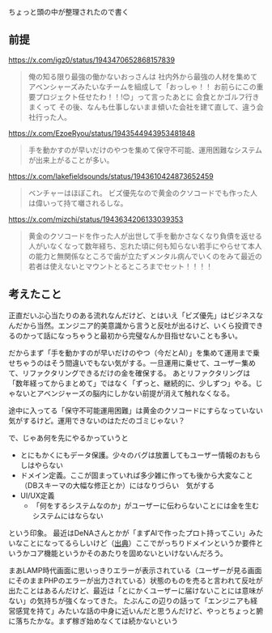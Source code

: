 ちょっと頭の中が整理されたので書く

## 前提

https://x.com/igz0/status/1943470652868157839

>俺の知る限り最強の働かないおっさんは 社内外から最強の人材を集めてアベンシャーズみたいなチームを組成して「おっしゃ！！ お前らにこの重要プロジェクト任せたわ！！!😊」って言ったあとに 会食とかゴルフ行きまくって その後、なんも仕事しないまま傾いた会社を建て直して、違う会社行った人。

https://x.com/EzoeRyou/status/1943544943953481848

>手を動かすのが早いだけのやつを集めて保守不可能、運用困難なシステムが出来上がることが多い。

https://x.com/lakefieldsounds/status/1943610424873652459

>ベンチャーはほぼこれ。 ビズ優先なので黄金のクソコードでも作った人は偉いって持て囃されるしな。

https://x.com/mizchi/status/1943634206133039353

>黄金のクソコードを作った人が出世して手を動かさなくなり負債を返せる人がいなくなって数年経ち、忘れた頃に何も知らない若手にやらせて本人の能力と無関係なところで歯が立たずメンタル病んでいくのをみて最近の若者は使えないとマウントとるところまでセット！！！！

## 考えたこと

正直だいぶ心当たりのある流れなんだけど、とはいえ「ビズ優先」はビジネスなんだから当然。エンジニア的美意識から言うと反吐が出るけど、いくら投資できるのかって話になっちゃうと最初から完璧なんか目指せないことも多い。

だからまず「手を動かすのが早いだけのやつ（今だとAI）」を集めて運用まで乗せちゃうのはそう間違いでもない気がする。一旦運用に乗せて、ユーザー集めて、リファクタリングできるだけの金を確保する。
あとリファクタリングは「数年経ってからまとめて」ではなく「ずっと、継続的に、少しずつ」やる。じゃないとアベンジャーズの脳内にしかない前提が消えて触れなくなる。

途中に入ってる「保守不可能運用困難」は黄金のクソコードにすらなっていない気がするけど。運用できないのはただのゴミじゃない？


で、じゃあ何を先にやるかっていうと

 - とにもかくにもデータ保護。少々のバグは放置してもユーザー情報のおもらしはやらない
 - ドメイン定義。ここが固まっていれば多少雑に作っても後から大変なこと（DBスキーマの大幅な修正とか）にはなりづらい　気がする
 - UI/UX定義
	 - 「何をするシステムなのか」がユーザーに伝わらないことには金を生むシステムにはならない

という印象。
最近はDeNAさんとかが「まずAIで作ったプロト持ってこい」みたいなことになってるらしいけど（[出典](https://www.itmedia.co.jp/aiplus/articles/2507/04/news070.html)）ここでがっちりドメインというか要件というかコア機能というかそのあたりを固めないといけないんだろう。

まあLAMP時代画面に思いっきりエラーが表示されている（ユーザーが見る画面にそのままPHPのエラーが出力されている）状態のものを売ると言われて反吐が出たことはあるんだけど、最近は「とにかくユーザーに届けないことには意味がない」の気持ちが強くなってきた。
たぶんこの辺りの話って「エンジニアも経営感覚を持て」みたいな話の中身に近いんだと思うんだけど、やっとちょっと腑に落ちたかな。まず稼ぎ始めなくては続かないという